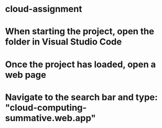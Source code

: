 # cloud-assignment

# When starting the project, open the folder in Visual Studio Code
# Once the project has loaded, open a web page 
# Navigate to the search bar and type: "cloud-computing-summative.web.app"
